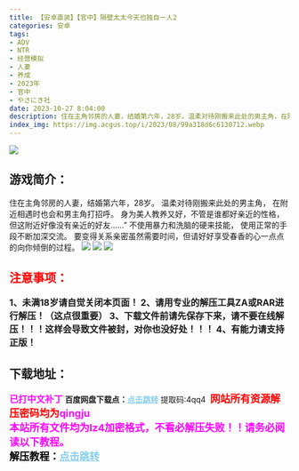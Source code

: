 ```yaml
---
title: 【安卓直装】【官中】隔壁太太今天也独自一人2
categories: 安卓
tags:
- ADV
- NTR
- 经营模拟
- 人妻
- 养成
- 2023年
- 官中
- やさにき社
date: 2023-10-27 8:04:00
description: 住在主角邻房的人妻，结婚第六年，28岁。温柔对待刚搬来此处的男主角，在附近相遇时也会和男主角打招呼。身为美人教养又好，不管是谁都好亲近的性格，但这附近好像没有亲近的好友……”不使用暴力和洗脑的硬来技能， 使用正常的手段不断加深交流。要变得关系亲密虽然需要时间，但请好好享受春香的心一点点的向你倾倒的过程。
index_img: https://img.acgus.top/i/2023/08/99a318d6c6130712.webp
---
```

![](https://img.acgus.top/i/2023/08/99a318d6c6130712.webp)
## 游戏简介：
住在主角邻房的人妻，结婚第六年，28岁。
温柔对待刚搬来此处的男主角，
在附近相遇时也会和男主角打招呼。
身为美人教养又好，不管是谁都好亲近的性格，
但这附近好像没有亲近的好友……”
不使用暴力和洗脑的硬来技能， 使用正常的手段不断加深交流。
要变得关系亲密虽然需要时间，但请好好享受春香的心一点点的向你倾倒的过程。
![](https://img.acgus.top/i/2023/08/d4bac91103130725.webp)
![](https://img.acgus.top/i/2023/08/3d01189106130720.webp)
![](https://img.acgus.top/i/2023/08/f03620d2a3130717.webp)




## <font color=#FF0000 >注意事项：</font>
<font size=3><b>1、未满18岁请自觉关闭本页面！
2、请用专业的解压工具ZA或RAR进行解压！（这点很重要）
3、下载文件前请先保存下来，请不要在线解压！！！这样会导致文件被封，对你也没好处！！！
4、有能力请支持正版！</b></font>

## 下载地址：
<font color=#FF00FF size=3><b>已打中文补丁</b></font>
<b>百度网盘下载点：</b><a href="https://pan.baidu.com/s/1fMjhtBQyTDLPYoTNAkaglQ?pwd=4qq4" style="color: #87CEEB;"><b>点击跳转</b></a> 提取码:4qq4
<a style="padding: 0" href="https://post.qingju.org/AD/"><img style="max-width:100%" src="https://img.acgus.top/i/2024/07/478f689b8021d8d499ab43d21acf137a.gif" alt=""></a>
<b><font color=#FF0000 size=4>网站所有资源解压密码均为</b></font><b><font color=#FF00FF size=4>qingju</font><font color=#FF0000 ></font></b><br><b><font color=#FF00FF size=4>本站所有文件均为lz4加密格式，不看必解压失败！！请务必阅读以下教程。</b></font><br><b><font color=#000 size=4>解压教程：</b><a href="https://post.qingju.org/tutorial/000/" style="color: #87CEEB;"><b>点击跳转</b></a>
